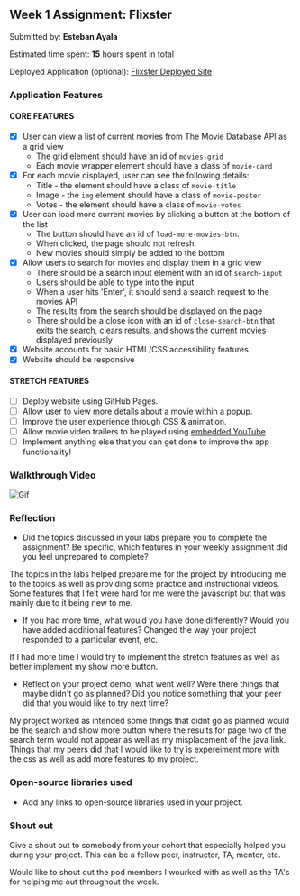 

## Week 1 Assignment: Flixster

Submitted by: **Esteban Ayala**

Estimated time spent: **15** hours spent in total

Deployed Application (optional): [Flixster Deployed Site](ADD_LINK_HERE)

### Application Features

#### CORE FEATURES

- [x] User can view a list of current movies from The Movie Database API as a grid view
  - The grid element should have an id of `movies-grid`
  - Each movie wrapper element should have a class of `movie-card`
- [x] For each movie displayed, user can see the following details:
  - Title - the element should have a class of `movie-title`
  - Image - the `img` element should have a class of `movie-poster`
  - Votes - the element should have a class of `movie-votes`
- [x] User can load more current movies by clicking a button at the bottom of the list
  - The button should have an id of `load-more-movies-btn`.
  - When clicked, the page should not refresh.
  - New movies should simply be added to the bottom
- [x] Allow users to search for movies and display them in a grid view
  - There should be a search input element with an id of `search-input`
  - Users should be able to type into the input
  - When a user hits 'Enter', it should send a search request to the movies API
  - The results from the search should be displayed on the page
  - There should be a close icon with an id of `close-search-btn` that exits the search, clears results, and shows the current movies displayed previously
- [x] Website accounts for basic HTML/CSS accessibility features
- [x] Website should be responsive

#### STRETCH FEATURES

- [ ] Deploy website using GitHub Pages. 
- [ ] Allow user to view more details about a movie within a popup.
- [ ] Improve the user experience through CSS & animation.
- [ ] Allow movie video trailers to be played using [embedded YouTube](https://support.google.com/youtube/answer/171780?hl=en)
- [ ] Implement anything else that you can get done to improve the app functionality!

### Walkthrough Video



![Gif](https://media.giphy.com/media/VGxz8mOgApaufhFge9/giphy.gif)

### Reflection

* Did the topics discussed in your labs prepare you to complete the assignment? Be specific, which features in your weekly assignment did you feel unprepared to complete?

The topics in the labs helped prepare me for the project by introducing me to the topics as well as providing some practice and instructional videos. Some features that I felt were hard for me were the javascript but that was mainly due to it being new to me.

* If you had more time, what would you have done differently? Would you have added additional features? Changed the way your project responded to a particular event, etc.
  
If I had more time I would try to implement the stretch features as well as better implement my show more button.

* Reflect on your project demo, what went well? Were there things that maybe didn't go as planned? Did you notice something that your peer did that you would like to try next time?

My project worked as intended some things that didnt go as planned would be the search and show more button where the results for page two of the search term would not appear as well as my misplacement of the java link. Things that my peers did that I would like to try is expereiment more with the css as well as add more features to my project.

### Open-source libraries used

- Add any links to open-source libraries used in your project.

### Shout out

Give a shout out to somebody from your cohort that especially helped you during your project. This can be a fellow peer, instructor, TA, mentor, etc.

Would like to shout out the pod members I wourked with as well as the TA's for helping me out throughout the week.